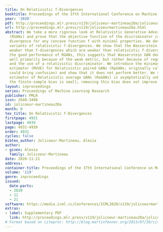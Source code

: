 ```yaml
---
title: On Relativistic f-Divergences
booktitle: Proceedings of the 37th International Conference on Machine Learning
year: '2020'
pdf: http://proceedings.mlr.press/v119/jolicoeur-martineau20a/jolicoeur-martineau20a.pdf
url: http://proceedings.mlr.press/v119/jolicoeurmartineau20a.html
abstract: We take a more rigorous look at Relativistic Generative Adversarial Networks
  (RGANs) and prove that the objective function of the discriminator is a statistical
  divergence for any concave function f with minimal properties. We devise additional
  variants of relativistic f-divergences. We show that the Wasserstein distance is
  weaker than f-divergences which are weaker than relativistic f-divergences. Given
  the good performance of RGANs, this suggests that Wasserstein GAN does not performs
  well primarily because of the weak metric, but rather because of regularization
  and the use of a relativistic discriminator. We introduce the minimum-variance unbiased
  estimator (MVUE) for Relativistic paired GANs (RpGANs; originally called RGANs which
  could bring confusion) and show that it does not perform better. We show that the
  estimator of Relativistic average GANs (RaGANs) is asymptotically unbiased and that
  the finite-sample bias is small; removing this bias does not improve performance.
layout: inproceedings
series: Proceedings of Machine Learning Research
publisher: PMLR
issn: 2640-3498
id: jolicoeur-martineau20a
month: 0
tex_title: On Relativistic f-Divergences
firstpage: 4931
lastpage: 4939
page: 4931-4939
order: 4931
cycles: false
bibtex_author: Jolicoeur-Martineau, Alexia
author:
- given: Alexia
  family: Jolicoeur-Martineau
date: 2020-11-21
address: 
container-title: Proceedings of the 37th International Conference on Machine Learning
volume: '119'
genre: inproceedings
issued:
  date-parts:
  - 2020
  - 11
  - 21
software: https://media.icml.cc/Conferences/ICML2020/v119/jolicoeurmartineau20a-supp.zip
extras:
- label: Supplementary PDF
  link: http://proceedings.mlr.press/v119/jolicoeur-martineau20a/jolicoeur-martineau20a-supp.pdf
# Format based on citeproc: http://blog.martinfenner.org/2013/07/30/citeproc-yaml-for-bibliographies/
---
```

